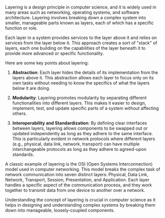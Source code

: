 Layering is a design principle in computer science, and it is widely used in many areas such as networking, operating systems, and software architecture. Layering involves breaking down a complex system into smaller, manageable parts known as layers, each of which has a specific function or role. 

Each layer in a system provides services to the layer above it and relies on services from the layer below it. This approach creates a sort of "stack" of layers, each one building on the capabilities of the layer beneath it to provide more advanced or specific functionality.

Here are some key points about layering:

1. **Abstraction**: Each layer hides the details of its implementation from the layers above it. This abstraction allows each layer to focus only on its own tasks without needing to know the specifics of what the layers below it are doing.

2. **Modularity**: Layering promotes modularity by separating different functionalities into different layers. This makes it easier to design, implement, test, and update specific parts of a system without affecting others.

3. **Interoperability and Standardization**: By defining clear interfaces between layers, layering allows components to be swapped out or updated independently as long as they adhere to the same interface. This is particularly evident in network protocols where different layers (e.g., physical, data link, network, transport) can have multiple interchangeable protocols as long as they adhere to agreed-upon standards.

A classic example of layering is the OSI (Open Systems Interconnection) model used in computer networking. This model breaks the complex task of network communication into seven distinct layers: Physical, Data Link, Network, Transport, Session, Presentation, and Application. Each layer handles a specific aspect of the communication process, and they work together to transmit data from one device to another over a network.

Understanding the concept of layering is crucial in computer science as it helps in designing and understanding complex systems by breaking them down into manageable, loosely-coupled components.